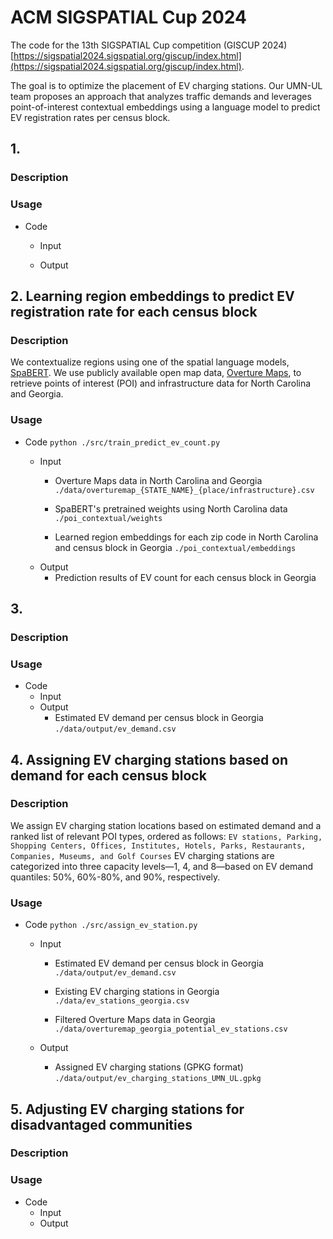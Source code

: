 # ACM SIGSPATIAL Cup 2024

The code for the 13th SIGSPATIAL Cup competition (GISCUP 2024) [https://sigspatial2024.sigspatial.org/giscup/index.html](https://sigspatial2024.sigspatial.org/giscup/index.html).

The goal is to optimize the placement of EV charging stations. Our UMN-UL team proposes an approach that analyzes traffic demands and leverages point-of-interest contextual embeddings using a language model to predict EV registration rates per census block. 

## 1.

### Description

### Usage

- Code

  - Input

  - Output


## 2. Learning region embeddings to predict EV registration rate for each census block
### Description
We contextualize regions using one of the spatial language models, [SpaBERT](https://github.com/knowledge-computing/spabert). We use publicly available open map data, [Overture Maps](https://overturemaps.org/), to retrieve points of interest (POI) and infrastructure data for North Carolina and Georgia.

### Usage

- Code `python ./src/train_predict_ev_count.py`

  - Input
    - Overture Maps data in North Carolina and Georgia
      `./data/overturemap_{STATE_NAME}_{place/infrastructure}.csv`

    - SpaBERT's pretrained weights using North Carolina data
      `./poi_contextual/weights`

    - Learned region embeddings for each zip code in North Carolina and census block in Georgia
      `./poi_contextual/embeddings`
  - Output
    - Prediction results of EV count for each census block in Georgia


## 3.

### Description

### Usage
- Code
  - Input
  - Output
    - Estimated EV demand per census block in Georgia
      `./data/output/ev_demand.csv`


## 4. Assigning EV charging stations based on demand for each census block

### Description
We assign EV charging station locations based on estimated demand and a ranked list of relevant POI types, ordered as follows: `EV stations, Parking, Shopping Centers, Offices, Institutes, Hotels, Parks, Restaurants, Companies, Museums, and Golf Courses` EV charging stations are categorized into three capacity levels—1, 4, and 8—based on EV demand quantiles: 50%, 60%-80%, and 90%, respectively. 

### Usage


- Code `python ./src/assign_ev_station.py`

  - Input
    - Estimated EV demand per census block in Georgia
      `./data/output/ev_demand.csv`

    - Existing EV charging stations in Georgia
      `./data/ev_stations_georgia.csv`

    - Filtered Overture Maps data in Georgia
      `./data/overturemap_georgia_potential_ev_stations.csv`

  - Output
    - Assigned EV charging stations (GPKG format)
      `./data/output/ev_charging_stations_UMN_UL.gpkg`


## 5. Adjusting EV charging stations for disadvantaged communities

### Description

### Usage
- Code
  - Input
  - Output
